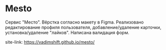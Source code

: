# Mesto

Сервис "Место".
Вёрстка согласно макету в Figma.
Реализовано редактирование профиля пользователя, добавление/удаление карточки, установка/удаление "лайков".
Написана валидация форм.



site-link:
https://vadimshift.github.io/mesto/
